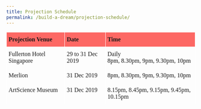 ```yaml
---
title: Projection Schedule
permalink: /build-a-dream/projection-schedule/
---
```


<style type="text/css">
.tg  {border-collapse:collapse;border-spacing:0;}
.tg td{font-family:Arial, sans-serif;font-size:14px;padding:10px 5px;border-style:solid;border-width:1px;overflow:hidden;word-break:normal;border-color:black;}
.tg th{font-family:Arial, sans-serif;font-size:14px;font-weight:normal;padding:10px 5px;border-style:solid;border-width:1px;overflow:hidden;word-break:normal;border-color:black;}
.tg .tg-3wp7{font-size:16px;font-family:Georgia, serif !important;;border-color:#ffffff;text-align:left;vertical-align:top}
.tg .tg-693x{font-weight:bold;font-size:16px;font-family:Georgia, serif !important;;background-color:#fd6864;border-color:#ffffff;text-align:left;vertical-align:top}
</style>
<table class="tg">
  <tr>
    <th class="tg-693x">Projection Venue</th>
    <th class="tg-693x">Date</th>
    <th class="tg-693x">Time</th>
  </tr>
  <tr>
    <td class="tg-3wp7">Fullerton Hotel Singapore</td>
    <td class="tg-3wp7">29 to 31 Dec 2019</td>
    <td class="tg-3wp7">Daily<br>8pm, 8.30pm, 9pm, 9.30pm, 10pm</td>
  </tr>
  <tr>
    <td class="tg-3wp7">Merlion</td>
    <td class="tg-3wp7">31 Dec 2019</td>
    <td class="tg-3wp7">8pm, 8.30pm, 9pm, 9.30pm, 10pm</td>
  </tr>
  <tr>
    <td class="tg-3wp7">ArtScience Museum</td>
    <td class="tg-3wp7">31 Dec 2019</td>
    <td class="tg-3wp7">8.15pm, 8.45pm, 9.15pm, 9.45pm, 10.15pm</td>
  </tr>
</table>
